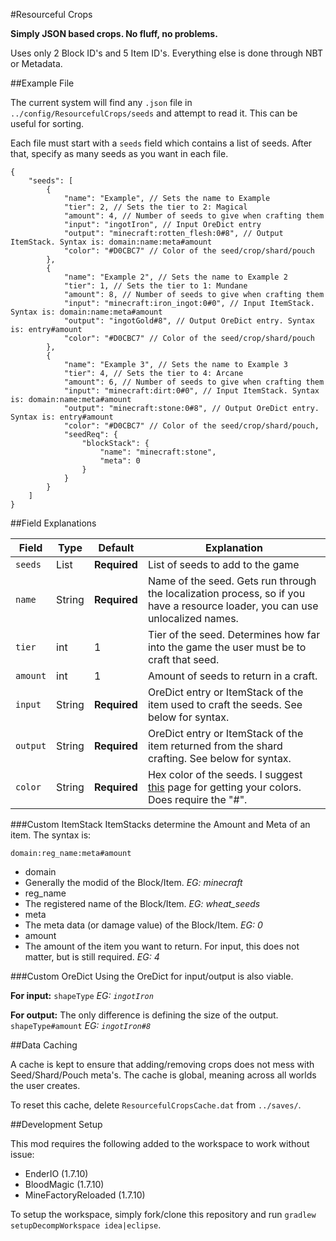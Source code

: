 #Resourceful Crops

**Simply JSON based crops. No fluff, no problems.**

Uses only 2 Block ID's and 5 Item ID's. Everything else is done through NBT or Metadata.

##Example File

The current system will find any `.json` file in `../config/ResourcefulCrops/seeds` and attempt to read it. This can be useful for sorting.

Each file must start with a `seeds` field which contains a list of seeds. After that, specify as many seeds as you want in each file.

```
{
    "seeds": [
        {
            "name": "Example", // Sets the name to Example
            "tier": 2, // Sets the tier to 2: Magical
            "amount": 4, // Number of seeds to give when crafting them
            "input": "ingotIron", // Input OreDict entry
            "output": "minecraft:rotten_flesh:0#8", // Output ItemStack. Syntax is: domain:name:meta#amount
            "color": "#D0CBC7" // Color of the seed/crop/shard/pouch
        },
        {
            "name": "Example 2", // Sets the name to Example 2
            "tier": 1, // Sets the tier to 1: Mundane
            "amount": 8, // Number of seeds to give when crafting them
            "input": "minecraft:iron_ingot:0#0", // Input ItemStack. Syntax is: domain:name:meta#amount
            "output": "ingotGold#8", // Output OreDict entry. Syntax is: entry#amount
            "color": "#D0CBC7" // Color of the seed/crop/shard/pouch
        },
        {
            "name": "Example 3", // Sets the name to Example 3
            "tier": 4, // Sets the tier to 4: Arcane
            "amount": 6, // Number of seeds to give when crafting them
            "input": "minecraft:dirt:0#0", // Input ItemStack. Syntax is: domain:name:meta#amount
            "output": "minecraft:stone:0#8", // Output OreDict entry. Syntax is: entry#amount
            "color": "#D0CBC7" // Color of the seed/crop/shard/pouch,
            "seedReq": {
                "blockStack": {
                    "name": "minecraft:stone",
                    "meta": 0
                }
            }
        }
    ]
}
```

##Field Explanations

| Field    | Type   | Default      | Explanation                                                                                                                   |
|----------|--------|--------------|-------------------------------------------------------------------------------------------------------------------------------|
| `seeds`  | List   | **Required** | List of seeds to add to the game                                                                                              |
| `name`   | String | **Required** | Name of the seed. Gets run through the localization process, so if you have a resource loader, you can use unlocalized names. |
| `tier`   | int    | 1            | Tier of the seed. Determines how far into the game the user must be to craft that seed.                                       |
| `amount` | int    | 1            | Amount of seeds to return in a craft.                                                                                         |
| `input`  | String | **Required** | OreDict entry or ItemStack of the item used to craft the seeds. See below for syntax.                                         |
| `output` | String | **Required** | OreDict entry or ItemStack of the item returned from the shard crafting. See below for syntax.                                |
| `color`  | String | **Required** | Hex color of the seeds. I suggest [this](http://www.color-hex.com/) page for getting your colors. Does require the "#".       |

###Custom ItemStack
ItemStacks determine the Amount and Meta of an item. The syntax is:

`domain:reg_name:meta#amount`

* domain
 * Generally the modid of the Block/Item. *EG: minecraft*
* reg_name 
 * The registered name of the Block/Item. *EG: wheat_seeds*
* meta
 * The meta data (or damage value) of the Block/Item. *EG: 0*
* amount
 * The amount of the item you want to return. For input, this does not matter, but is still required. *EG: 4*

###Custom OreDict
Using the OreDict for input/output is also viable.

**For input:**
`shapeType` *EG: `ingotIron`*

**For output:**
The only difference is defining the size of the output.
`shapeType#amount` *EG: `ingotIron#8`*

##Data Caching

A cache is kept to ensure that adding/removing crops does not mess with Seed/Shard/Pouch meta's. The cache is global, meaning across all worlds the user creates.

To reset this cache, delete `ResourcefulCropsCache.dat` from `../saves/`.

##Development Setup

This mod requires the following added to the workspace to work without issue:

* EnderIO (1.7.10)
* BloodMagic (1.7.10)
* MineFactoryReloaded (1.7.10)

To setup the workspace, simply fork/clone this repository and run `gradlew setupDecompWorkspace idea|eclipse`. 